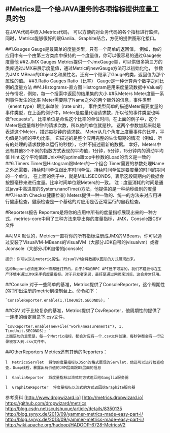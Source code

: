 #Metrics是一个给JAVA服务的各项指标提供度量工具的包
----------------------------------------------------------------------
在JAVA代码中嵌入Metrics代码，
可以方便的对业务代码的各个指标进行监控，
同时，Metrics能够很好的跟Ganlia、Graphite结合，方便的提供图形化接口。

##1.Gauges
  Gauge是最简单的度量类型，只有一个简单的返回值，
  例如，你的应用中有一个由第三方类库中保持的一个度量值，你可以很容易的通过Gauge来度量他
##2.JMX Gauges
  Metrics提供一个JmxGauge类，可以供很多第三方的类库通过JMX来展示度量值，通过Metric的newGauge方法可以初始化他，
  参数为JMX MBean的Object名和属性名，还有一个继承了Gauge的类，返回值为那个属性的值。
##3.Ratio Gauges
  Ratio（比率） Gauge是一种计算两个数字之间比例的度量方法
##4.Histograms-直方图
  Histrogram是用来度量流数据中Value的分布情况，例如，每一个搜索中返回的结果集的大小
##5.Meters
  Meter度量一系列事件发生的比率
  Meter需要除了Name之外的两个额外的信息，事件类型（enent type）跟比率单位（rate unit）。
  事件类型简单的描述Meter需要度量的事件类型，在上面的例子中，Meter是度量代理请求数，所以他的事件类型也叫做“requests”。
  比率单位是命名这个比率的单位时间，在上面的例子中，这个Meter是度量每秒钟的请求次数，所以他的单位就是秒。
  这两个参数加起来就是表述这个Meter，描述每秒钟的请求数。
  Meter从几个角度上度量事件的比率，平均值是时间的平均比率，
  它描述的是整个应用完整的生命周期的情况（例如，所有的处理的请求数除以运行的秒数），它并不描述最新的数据。
  幸好，Meters中还有其他3个不同的指数方式表现的平均值，1分钟，5分钟，15分钟内的滑动平均值
  Hint:这个平均值跟Unix中的uptime跟top中秒数的Load的含义是一致的
##6.Timers
  Timer是Histogram跟Meter的一个组合
  Timer需要的参数处理Name之外还需要，持续时间单位跟比率时间单位，持续时间单位是要度量的时间的期间的一个单位，
  在上面的例子中，就是MILLISECONDS，表示这段周期内的数据会按照毫秒来进行度量。比率时间单位跟Meters的一致。
  注：度量消耗的时间是通过java中高进度的System.nanoTime()方法，他提供的是一种纳秒级别的度量
##7.Health Checks(健康检查)
  Meters提供一种一致的、统一的方法来对应用进行健康检查，健康检查是一个基础的对应用是否正常运行的自我检查。
    
#Reporters报告
    Reporters是将你的应用中所有的度量指标展现出来的一种方式，metrics-core中用了三种方法来导出你的度量指标，JMX，Console跟CSV文件
    
##JMX
    默认的，Metrics一直将你的所有指标注册成JMX的MBeans，你可以通过安装了VisualVM-MBeans的VisualVM（大部分JDK自带的jvisualvm）或者Jconsole（大部分JDK自带的jconsole）
    
    提示：你可以双击meteric属性，VisualVM会将数据以图形的方式展现出来。
    
    这种Report必须是JMX一直都是打开的，由于JMX的RPC API是不可靠的，我们不建议你在生产环境中通过JMX来手机度量指标。对于开发者来说，最好是通过网页来浏览，这会非常好用。
    
##Console
    对于一些简单的基准，Metrics提供了ConsoleReporter，这个周期性的打印出注册的metric到控制台上。命令如下：
    
    `ConsoleReporter.enable(1,TimeUnit.SECONDS); ` 
##CSV
    对于比较复杂的基准，Metrics提供了CsvReporter，他周期性的提供了一连串的给定目录下.csv文件。
    
    `CsvReporter.enable(newFile("work/measurements"), 1, TimeUnit.SECONDS); ` 
    上面语句的意思是，每一个Metric指标，都会对应有一个.csv文件创建，每秒钟都会有一行记录被写入到.csv文件中。
    
##OtherReporters
    Metrics还有其他的Reporters：
    
    l  MetricsServlet  将你的度量指标以JSon的格式展现的Servlet，他还可以进行检查检查，Dump线程，暴露出有价值的JVM层面跟OS层面的信息
    
    l  GanliaReporter  将度量指标以流式的方式返回给Ganglia服务器
    
    l  GraphiteReporter  将度量指标以流式的方式返回给Graphite服务器

参考资料
[http://www.dropwizard.io]
[http://metrics.dropwizard.io]
https://github.com/dropwizard/metrics
http://blog.csdn.net/scutshuxue/article/details/8350135
http://blog.synyx.de/2013/09/yammer-metrics-made-easy-part-i/
http://blog.synyx.de/2013/09/yammer-metrics-made-easy-part-ii/
http://wiki.apache.org/hadoop/HADOOP-6728-MetricsV2
